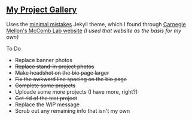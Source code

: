 ## [My Project Gallery](https://d-winker.github.io/)  
Uses the [minimal mistakes](https://mmistakes.github.io/minimal-mistakes/) Jekyll theme, which I found through [Carnegie Mellon's McComb Lab website](https://github.com/cmudrc/cmudrc.github.io) _(I used that website as the basis for my own)_  

To Do
- Replace banner photos
- ~~Replace stand-in project photos~~
- ~~Make headshot on the bio page larger~~
- ~~Fix the awkward line spacing on the bio page~~
- ~~Complete some projects~~
- Uploade some more projects (I have more, right?)
- ~~Get rid of the test project~~
- Replace the WIP message
- Scrub out any remaining info that isn't my own
